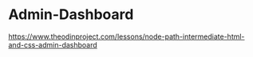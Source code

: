 # Admin-Dashboard
https://www.theodinproject.com/lessons/node-path-intermediate-html-and-css-admin-dashboard
